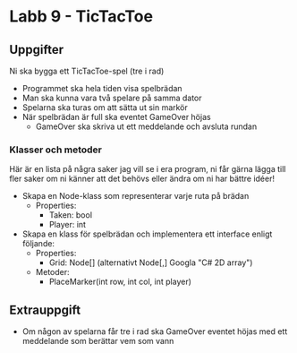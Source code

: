 # Labb 9 - TicTacToe
## Uppgifter
Ni ska bygga ett TicTacToe-spel (tre i rad)
* Programmet ska hela tiden visa spelbrädan
* Man ska kunna vara två spelare på samma dator
* Spelarna ska turas om att sätta ut sin markör
* När spelbrädan är full ska eventet GameOver höjas
	* GameOver ska skriva ut ett meddelande och avsluta rundan

### Klasser och metoder
Här är en lista på några saker jag vill se i era program, ni får gärna lägga till fler saker om ni känner att det behövs eller ändra om ni har bättre idéer!
* Skapa en Node-klass som representerar varje ruta på brädan
	* Properties:
		* Taken: bool
		* Player: int
* Skapa en klass för spelbrädan och implementera ett interface enligt följande:
	* Properties:
		* Grid: Node\[\] (alternativt Node[,] Googla "C# 2D array")
	* Metoder:
		* PlaceMarker(int row, int col, int player)

## Extrauppgift
* Om någon av spelarna får tre i rad ska GameOver eventet höjas med ett meddelande som berättar vem som vann
